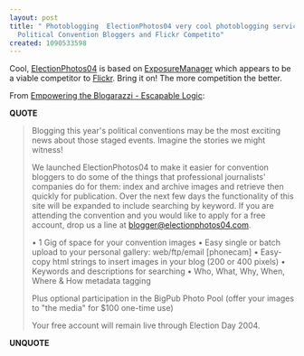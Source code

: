 ```yaml
---
layout: post
title: " Photoblogging  ElectionPhotos04 very cool photoblogging service for American
  Political Convention Bloggers and Flickr Competito"
created: 1090533598
---
```

Cool, <a href="http://electionphotos04.com/">ElectionPhotos04</a> is based on <a href="http://www.exposuremanager.com/">ExposureManager</a> which appears to be a viable competitor to <a href="http://flickr.com/">Flickr</a>.  Bring it on! The more competition the better.

From <a href="http://www.blaserco.com/blogs/2004/07/22.html#a309">Empowering the Blogarazzi - Escapable Logic</a>:
<p><strong>QUOTE</strong></p><blockquote>Blogging this year's political conventions may be the most exciting news about those staged events. Imagine the stories we might witness!

We launched ElectionPhotos04 to make it easier for convention bloggers to do some of the things that professional journalists' companies do for them: index and archive images and retrieve then quickly for publication. Over the next few days the functionality of this site will be expanded to include searching by keyword. If you are attending the convention and you would like to apply for a free account, drop us a line at blogger@electionphotos04.com.

&#8226; 1 Gig of space for your convention images
&#8226; Easy single or batch upload to your personal gallery: web/ftp/email [phonecam]
&#8226; Easy-copy html strings to insert images in your blog (200 or 400 pixels) 
&#8226; Keywords and descriptions for searching 
&#8226; Who, What, Why, When, Where &#38; How metadata tagging

Plus optional participation in the BigPub Photo Pool (offer your images to "the media" for $100 one-time use)

Your free account will remain live through Election Day 2004.</blockquote><p><strong>UNQUOTE</strong></p>

